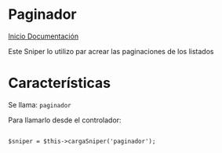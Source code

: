 Paginador
=========

[Inicio Documentación][1]

Este Sniper lo utilizo par acrear las paginaciones de los listados

# Características

Se llama: `paginador`

Para llamarlo desde el controlador:

```

$sniper = $this->cargaSniper('paginador');


```

[1]: Inicio_Documentacion.md
